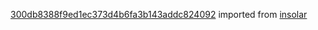 [300db8388f9ed1ec373d4b6fa3b143addc824092](https://github.com/insolar/insolar/commit/300db8388f9ed1ec373d4b6fa3b143addc824092) imported from [insolar](https://github.com/insolar/insolar)
